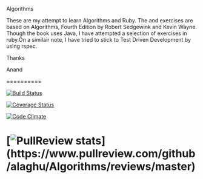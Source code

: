 Algorithms

These are my attempt to learn Algorithms and Ruby. The  and exercises are based on Algorithms, Fourth Edition
by Robert Sedgewink and Kevin Wayne. Though the book uses Java, I have attempted a selection of exercises in ruby.On a similair note, I have tried to stick to Test Driven Development by using rspec.

Thanks

Anand

==========

[![Build Status](https://travis-ci.org/alaghu/Algorithms.svg?branch=master)](https://travis-ci.org/alaghu/Algorithms)

[![Coverage Status](https://coveralls.io/repos/alaghu/Algorithms/badge.png?branch=master)](https://coveralls.io/r/alaghu/Algorithms?branch=master)

[![Code Climate](https://codeclimate.com/github/alaghu/Algorithms.png)](https://codeclimate.com/github/alaghu/Algorithms)

[![PullReview stats](https://www.pullreview.com/github/alaghu/Algorithms/badges/master.svg?)](https://www.pullreview.com/github/alaghu/Algorithms/reviews/master)
==========



